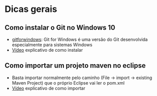 # Dicas gerais

## Como instalar o Git no Windows 10

* [gitforwindows](https://gitforwindows.org): Git for Windows é uma versão do Git desenvolvida especialmente para sistemas Windows
* [Vídeo](https://www.youtube.com/watch?v=Am46OOLgV4s) explicativo de como instalar

## Como importar um projeto maven no eclipse

* Basta importar normalmente pelo caminho (File -> import -> existing Maven Project) que o próprio Eclipse vai ler o pom.xml
* [Vídeo](https://www.youtube.com/watch?v=aNlD-Sp-WSY) explicativo de como importar

